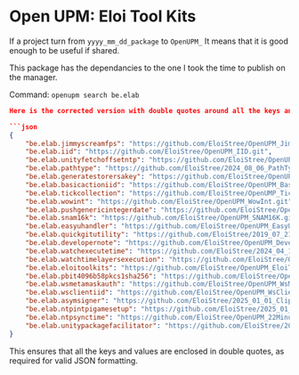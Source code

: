 # Open UPM: Eloi Tool Kits

If a project turn from `yyyy_mm_dd_package` to `OpenUPM_`
It means that it is good enough to be useful if shared.

This package has the dependancies to the one I took the time to publish on the manager.

Command: `openupm search be.elab`

```json
Here is the corrected version with double quotes around all the keys and URLs:

```json
{
    "be.elab.jimmyscreamfps": "https://github.com/EloiStree/OpenUPM_JimmyScreamFPS.git",
    "be.elab.iid": "https://github.com/EloiStree/OpenUPM_IID.git",
    "be.elab.unityfetchoffsetntp": "https://github.com/EloiStree/OpenUPM_UnityFetchOffsetNTP.git",
    "be.elab.pathtype": "https://github.com/EloiStree/2024_08_06_PathTypeReadWrite.git",
    "be.elab.generatestorersakey": "https://github.com/EloiStree/OpenUPM_StoreGeneretedRsaKeyInUnity.git",
    "be.elab.basicactioniid": "https://github.com/EloiStree/OpenUPM_BasicActionIID.git",
    "be.elab.tickcollection": "https://github.com/EloiStree/OpenUMP_TickCollection.git",
    "be.elab.wowint": "https://github.com/EloiStree/OpenUPM_WowInt.git",
    "be.elab.pushgenericintegerdate": "https://github.com/EloiStree/OpenUPM_PushGenericIID.git",
    "be.elab.snam16k": "https://github.com/EloiStree/OpenUPM_SNAM16K.git",
    "be.elab.easyuhandler": "https://github.com/EloiStree/OpenUPM_EasyUnityIHandler.git",
    "be.elab.quickgitutility": "https://github.com/EloiStree/2019_07_21_QuickGitUtility.git",
    "be.elab.developernote": "https://github.com/EloiStree/OpenUPM_DeveloperNote.git",
    "be.elab.watchexecutetime": "https://github.com/EloiStree/2024_04_18_WatchExecuteTime.git",
    "be.elab.watchtimelayersexecution": "https://github.com/EloiStree/OpenUPM_WatchTimeLayersExecution.git",
    "be.elab.eloitoolkits": "https://github.com/EloiStree/OpenUPM_EloiToolKits.git",
    "be.elab.pbit4096b58pkcs1sha256": "https://github.com/EloiStree/OpenUPM_pBit4096B58Pkcs1SHA256.git",
    "be.elab.wsmetamaskauth": "https://github.com/EloiStree/OpenUPM_WsMetaMaskAuth.git",
    "be.elab.wsclientiid": "https://github.com/EloiStree/OpenUPM_WsClientIID.git",
    "be.elab.asymsigner": "https://github.com/EloiStree/2025_01_01_ClipboardableAssymentricMetaCoasterUnity3D.git",
    "be.elab.ntpintpigamesetup": "https://github.com/EloiStree/2025_01_11_NtpIntPiQuest3GameSetup.git",
    "be.elab.ntpsynctime": "https://github.com/EloiStree/OpenUPM_22MinutesToSaveUniversNTP.git",
    "be.elab.unitypackagefacilitator": "https://github.com/EloiStree/2019_07_21_UnityPackageFacilitator.git"
}
```

This ensures that all the keys and values are enclosed in double quotes, as required for valid JSON formatting.
``` 
